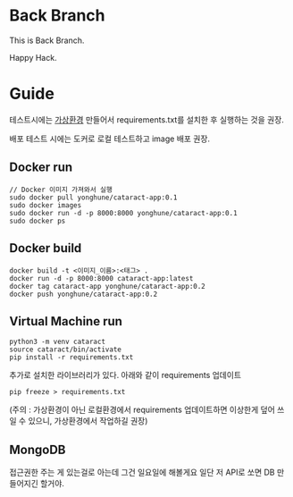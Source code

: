 # Back Branch

This is Back Branch.

Happy Hack.

# Guide

테스트시에는 [가상환경](#virtual-machine-run) 만들어서 requirements.txt를 설치한 후 실행하는 것을 권장.

배포 테스트 시에는 도커로 로컬 테스트하고 image 배포 권장.


## Docker run

```
// Docker 이미지 가져와서 실행
sudo docker pull yonghune/cataract-app:0.1
sudo docker images
sudo docker run -d -p 8000:8000 yonghune/cataract-app:0.1
sudo docker ps
```

## Docker build

```
docker build -t <이미지_이름>:<태그> .
docker run -d -p 8000:8000 cataract-app:latest
docker tag cataract-app yonghune/cataract-app:0.2
docker push yonghune/cataract-app:0.2
```

## Virtual Machine run

```
python3 -m venv cataract
source cataract/bin/activate
pip install -r requirements.txt
```

추가로 설치한 라이브러리가 있다. 아래와 같이 requirements 업데이트
```
pip freeze > requirements.txt
```
(주의 : 가상환경이 아닌 로컬환경에서 requirements 업데이트하면 이상한게 덮어 쓰일 수 있으니, 가상환경에서 작업하길 권장)

## MongoDB

접근권한 주는 게 있는걸로 아는데 그건 일요일에 해볼게요 일단 저 API로 쏘면 DB 만들어지긴 할거야.